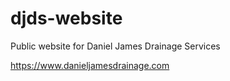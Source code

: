 # djds-website

Public website for Daniel James Drainage Services

https://www.danieljamesdrainage.com
